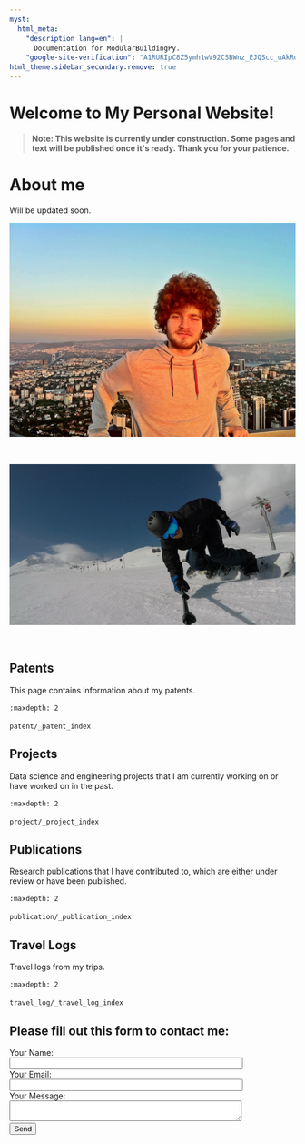 ```yaml
---
myst:
  html_meta:
    "description lang=en": |
      Documentation for ModularBuildingPy.
    "google-site-verification": "A1RURIpC8Z5ymh1wV92CSBWnz_EJQScc_uAkRdHePwc"
html_theme.sidebar_secondary.remove: true
---
```



# Welcome to My Personal Website!

> **Note: This website is currently under construction. Some pages and text will be published once it's ready. Thank you for your patience.**


# About me 
Will be updated soon.

<p align="center">
<img src="./_static/me1.JPG" alt="Image 1" width="750"/>
</p>
<br>

<p align="center">
<img src="./_static/me2.JPG" alt="Image 2" width="750"/>
</p>
<br>

## Patents
This page contains information about my patents.

```{toctree}
:maxdepth: 2

patent/_patent_index
```

## Projects
Data science and engineering projects that I am currently working on or have worked on in the past.

```{toctree}
:maxdepth: 2

project/_project_index
```

## Publications
Research publications that I have contributed to, which are either under review or have been published.

```{toctree}
:maxdepth: 2

publication/_publication_index
```

## Travel Logs
Travel logs from my trips.

```{toctree}
:maxdepth: 2

travel_log/_travel_log_index
```

## Please fill out this form to contact me:

<p style="text-align: center;">
<form action="https://formspree.io/f/myyrzebr" method="POST" style="display: inline-block; width: 80%; min-width: 300px;">
    <label for="name">Your Name:</label><br>
    <input type="text" id="name" name="name" required style="width: 100%;"><br>
    <label for="email">Your Email:</label><br>
    <input type="email" id="email" name="_replyto" required style="width: 100%;"><br>
    <label for="message">Your Message:</label><br>
    <textarea id="message" name="message" required style="width: 100%;"></textarea><br>
    <input type="submit" value="Send">
</form>
</p>

